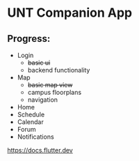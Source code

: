 # UNT Companion App

## Progress:
* Login
    * ~~basic ui~~
    * backend functionality
* Map
    * ~~basic map view~~
    * campus floorplans
    * navigation
* Home
* Schedule
* Calendar
* Forum
* Notifications

<a href="https://docs.flutter.dev/" target="_blank">https://docs.flutter.dev</a>
